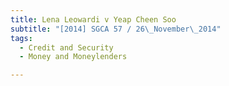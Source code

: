 ```yaml
---
title: Lena Leowardi v Yeap Cheen Soo
subtitle: "[2014] SGCA 57 / 26\_November\_2014"
tags:
  - Credit and Security
  - Money and Moneylenders

---
```


